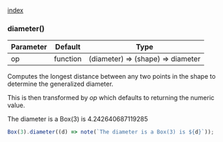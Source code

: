 [index](../../nb/api/index.md)
### diameter()
Parameter|Default|Type
---|---|---
op|function|(diameter) => (shape) => diameter

Computes the longest distance between any two points in the shape to determine the generalized diameter.

This is then transformed by _op_ which defaults to returning the numeric value.

The diameter is a Box(3) is 4.242640687119285

```JavaScript
Box(3).diameter((d) => note(`The diameter is a Box(3) is ${d}`));
```
